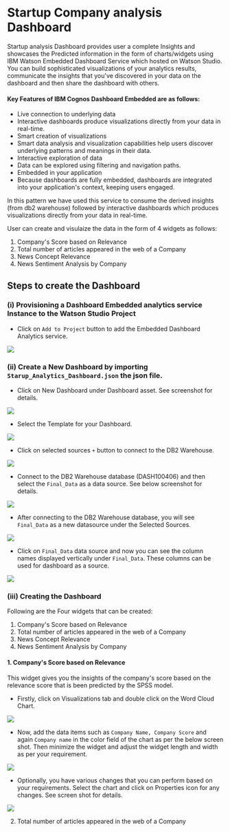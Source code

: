 # Startup Company analysis Dashboard 

Startup analysis Dashboard provides user a complete Insights and showcases the Predicted information in the form of charts/widgets using IBM Watson Embedded Dashboard Service which hosted on Watson Studio. 
You can build sophisticated visualizations of your analytics results, communicate the insights that you've discovered in your data on the dashboard and then share the dashboard with others.


#### Key Features of IBM Cognos Dashboard Embedded are as follows:

- Live connection to underlying data
- Interactive dashboards produce visualizations directly from your data in real-time.
- Smart creation of visualizations
- Smart data analysis and visualization capabilities help users discover underlying patterns and meanings in their data.
- Interactive exploration of data
- Data can be explored using filtering and navigation paths.
- Embedded in your application
- Because dashboards are fully embedded, dashboards are integrated into your application's context, keeping users engaged.


In this pattern we have used this service to consume the derived insights (from db2 warehouse) followed by interactive dashboards which produces visualizations directly from your data in real-time.


User can create and visulaize the data in the form of 4 widgets as follows:

1. Company's Score based on Relevance
2. Total number of articles appeared in the web of a Company
3. News Concept Relevance
4. News Sentiment Analysis by Company



## Steps to create the Dashboard 


### (i) Provisioning a Dashboard Embedded analytics service Instance to the Watson Studio Project

* Click on `Add to Project` button to add the Embedded Dashboard Analytics service.

![](doc/source/images/EDA_Add_to_Project.png)


### (ii) Create a New Dashboard by importing `Starup_Analytics_Dashboard.json` the json file.

*  Click on New Dashboard under Dashboard asset. See screenshot for details.

![](doc/source/images/new_dashboard.png)


* Select the Template for your Dashboard.

![](doc/source/images/Template_selection.png)


* Click on selected sources `+` button to connect to the DB2 Warehouse.

![](doc/source/images/Add_source_2_Dashboard.png)


* Connect to the DB2 Warehouse database (DASH100406) and then select the `Final_Data` as a data source. See below screenshot for details.

![](doc/source/images/Connection_Source.jpg)

* After connecting to the DB2 Warehouse database, you will see `Final_Data` as a new datasource under the Selected Sources.

![](doc/source/images/All_Data.jpg)

* Click on `Final_Data` data source and now you can see the column names displayed vertically under `Final_Data`. These columns can be used for dashboard as a source. 

![](doc/source/images/After_Data_added.jpg)

### (iii) Creating the Dashboard

Following are the Four widgets that can be created:

1. Company's Score based on Relevance
2. Total number of articles appeared in the web of a Company
3. News Concept Relevance
4. News Sentiment Analysis by Company

#### 1. Company's Score based on Relevance
This widget gives you the insights of the company's score based on the relevance score that is been predicted by the SPSS model.

* Firstly, click on Visualizations tab and double click on the Word Cloud Chart. 

![](doc/source/images/WC_SA.png)


* Now, add the data items such as `Company Name, Company Score` and again `Company name` in the color field of the chart as per the below screen shot. Then minimize the widget and adjust the widget length and width as per your requirement.

![](doc/source/images/WC1_SA.png)

* Optionally, you have various changes that you can perform based on your requirements. Select the chart and click on Properties icon for any changes. See screen shot for details.

![](doc/source/images/prop_SA.png)


2. Total number of articles appeared in the web of a Company
